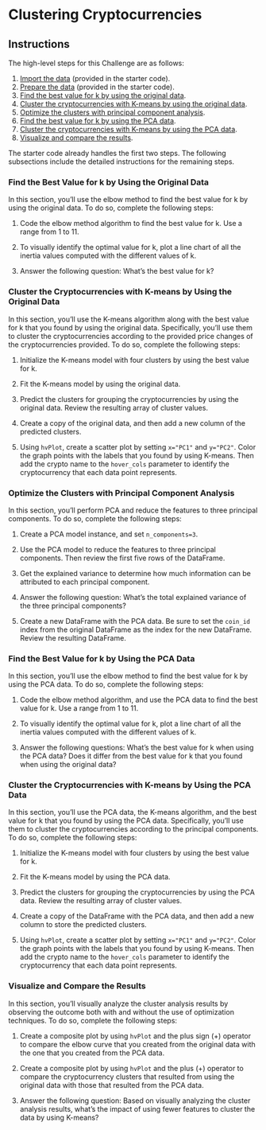 # Clustering Cryptocurrencies

## Instructions

The high-level steps for this Challenge are as follows:

1. [Import the data](#import-the-data) (provided in the starter code).
2. [Prepare the data](#prepare-the-data) (provided in the starter code).
3. [Find the best value for k by using the original data](#find-the-best-value-for-k-by-using-the-original-data).
4. [Cluster the cryptocurrencies with K-means by using the original data](#cluster-the-cryptocurrencies-with-k-means-by-using-the-original-data).
5. [Optimize the clusters with principal component analysis](#optimize-the-clusters-with-principal-component-analysis).
6. [Find the best value for k by using the PCA data](#find-the-best-value-for-k-by-using-the-pca-data).
7. [Cluster the cryptocurrencies with K-means by using the PCA data](#cluster-the-cryptocurrencies-with-k-means-by-using-the-pca-data).
8. [Visualize and compare the results](#visualize-and-compare-the-results).

The starter code already handles the first two steps. The following subsections include the detailed instructions for the remaining steps.

### Find the Best Value for k by Using the Original Data

In this section, you’ll use the elbow method to find the best value for k by using the original data. To do so, complete the following steps:

1. Code the elbow method algorithm to find the best value for k. Use a range from 1 to 11.

2. To visually identify the optimal value for k, plot a line chart of all the inertia values computed with the different values of k.

3. Answer the following question: What’s the best value for k?

### Cluster the Cryptocurrencies with K-means by Using the Original Data

In this section, you’ll use the K-means algorithm along with the best value for k that you found by using the original data. Specifically, you’ll use them to cluster the cryptocurrencies according to the provided price changes of the cryptocurrencies provided. To do so, complete the following steps:

1. Initialize the K-means model with four clusters by using the best value for k.

2. Fit the K-means model by using the original data.

3. Predict the clusters for grouping the cryptocurrencies by using the original data. Review the resulting array of cluster values.

4. Create a copy of the original data, and then add a new column of the predicted clusters.

5. Using `hvPlot`, create a scatter plot by setting `x="PC1"` and `y="PC2"`. Color the graph points with the labels that you found by using K-means. Then add the crypto name to the `hover_cols` parameter to identify the cryptocurrency that each data point represents.

### Optimize the Clusters with Principal Component Analysis

In this section, you’ll perform PCA and reduce the features to three principal components. To do so, complete the following steps:

1. Create a PCA model instance, and set `n_components=3`.

2. Use the PCA model to reduce the features to three principal components. Then review the first five rows of the DataFrame.

3. Get the explained variance to determine how much information can be attributed to each principal component.

4. Answer the following question: What’s the total explained variance of the three principal components?

5. Create a new DataFrame with the PCA data. Be sure to set the `coin_id` index from the original DataFrame as the index for the new DataFrame. Review the resulting DataFrame.

### Find the Best Value for k by Using the PCA Data

In this section, you’ll use the elbow method to find the best value for k by using the PCA data. To do so, complete the following steps:

1. Code the elbow method algorithm, and use the PCA data to find the best value for k. Use a range from 1 to 11.

2. To visually identify the optimal value for k, plot a line chart of all the inertia values computed with the different values of k.

3. Answer the following questions: What’s the best value for k when using the PCA data? Does it differ from the best value for k that you found when using the original data?

### Cluster the Cryptocurrencies with K-means by Using the PCA Data

In this section, you’ll use the PCA data, the K-means algorithm, and the best value for k that you found by using the PCA data. Specifically, you’ll use them to cluster the cryptocurrencies according to the principal components. To do so, complete the following steps:

1. Initialize the K-means model with four clusters by using the best value for k.

2. Fit the K-means model by using the PCA data.

3. Predict the clusters for grouping the cryptocurrencies by using the PCA data. Review the resulting array of cluster values.

4. Create a copy of the DataFrame with the PCA data, and then add a new column to store the predicted clusters.

5. Using `hvPlot`, create a scatter plot by setting `x="PC1"` and `y="PC2"`. Color the graph points with the labels that you found by using K-means. Then add the crypto name to the `hover_cols` parameter to identify the cryptocurrency that each data point represents.

### Visualize and Compare the Results

In this section, you’ll visually analyze the cluster analysis results by observing the outcome both with and without the use of optimization techniques. To do so, complete the following steps:

1. Create a composite plot by using `hvPlot` and the plus sign (+) operator to compare the elbow curve that you created from the original data with the one that you created from the PCA data.

2. Create a composite plot by using `hvPlot` and the plus (+) operator to compare the cryptocurrency clusters that resulted from using the original data with those that resulted from the PCA data.

3. Answer the following question: Based on visually analyzing the cluster analysis results, what’s the impact of using fewer features to cluster the data by using K-means?


